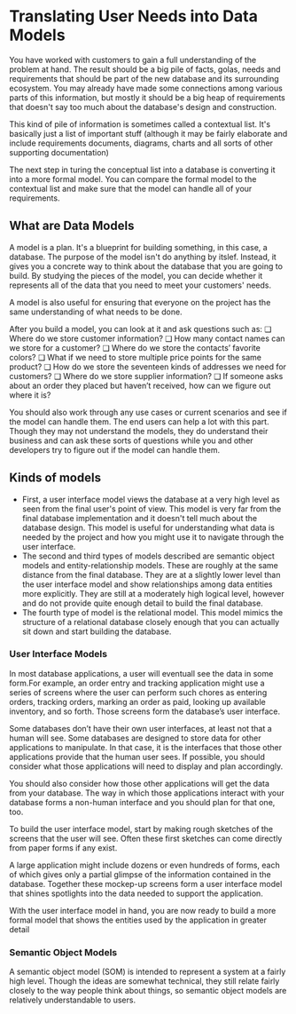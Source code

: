 # Translating User Needs into Data Models

You have worked with customers to gain a full understanding of the problem at hand. The result should be a big pile of facts, golas, needs and requirements that should be part of the new database and its surrounding ecosystem. You may already have made some connections among various parts of this information, but mostly it should be a big heap of requirements that doesn't say too much about the database's design and construction.

This kind of pile of information is sometimes called a contextual list. It's basically just a list of important stuff (although it may be fairly elaborate and include requirements documents, diagrams, charts and all sorts of other supporting documentation)

The next step in turing the conceptual list into a database is converting it into a more formal model. You can compare the formal model to the contextual list and make sure that the model can handle all of your requirements.

## What are Data Models

A model is a plan. It's a blueprint for building something, in this case, a database. The purpose of the model isn't do anything by itslef. Instead, it gives you a concrete way to think about the database that you are going to build. By studying the pieces of the model, you can decide whether it represents all of the data that you need to meet your customers' needs.

A model is also useful for ensuring that everyone on the project has the same understanding of what needs to be done.

After you build a model, you can look at it and ask questions such as:
❑ Where do we store customer information?
❑ How many contact names can we store for a customer?
❑ Where do we store the contacts’ favorite colors?
❑ What if we need to store multiple price points for the same product?
❑ How do we store the seventeen kinds of addresses we need for customers?
❑ Where do we store supplier information?
❑ If someone asks about an order they placed but haven’t received, how can we figure out where
it is?

You should also work through any use cases or current scenarios and see if the model can handle them. The end users can help a lot with this part. Though they may not understand the models, they do understand their business and can ask these sorts of questions while you and other developers try to figure out if the model can handle them.

## Kinds of models

- First, a user interface model views the database at a very high level as seen from the final user's point of view. This model is very far from the final database implementation and it doesn't tell much about the database design. This model is useful for understanding what data is needed by the project and how you might use it to navigate through the user interface.
- The second and third types of models described are semantic object models and entity-relationship models. These are roughly at the same distance from the final database. They are at a slightly lower level than the user interface model and show relationships among data entities more explicitly. They are still at a moderately high logical level, however and do not provide quite enough detail to build the final database.
- The fourth type of model is the relational model. This model mimics the structure of a relational database closely enough that you can actually sit down and start building the database.

### User Interface Models

In most database applications, a user will eventuall see the data in some form.For example, an order
entry and tracking application might use a series of screens where the user can perform such chores as
entering orders, tracking orders, marking an order as paid, looking up available inventory, and so forth.
Those screens form the database’s user interface.

Some databases don’t have their own user interfaces, at least not that a human will see. Some databases
are designed to store data for other applications to manipulate. In that case, it is the interfaces that those
other applications provide that the human user sees. If possible, you should consider what those applications
will need to display and plan accordingly.

You should also consider how those other applications will get the data from your database. The way in
which those applications interact with your database forms a non-human interface and you should plan
for that one, too.

To build the user interface model, start by making rough sketches of the screens that the user will see. Often these first sketches can come directly from paper forms if any exist.

A large application might include dozens or even hundreds of forms, each of which gives only a partial glimpse of the information contained in the database. Together these mockep-up screens form a user interface model that shines spotlights into the data needed to support the application.

With the user interface model in hand, you are now ready to build a more formal model that shows the entities used by the application in greater detail

### Semantic Object Models

A semantic object model (SOM) is intended to represent a system at a fairly high level. Though the ideas are somewhat technical, they still relate fairly closely to the way people think about things, so semantic object models are relatively understandable to users.
